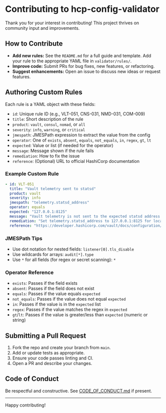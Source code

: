 # Contributing to hcp-config-validator

Thank you for your interest in contributing! This project thrives on community input and improvements.

## How to Contribute

- **Add new rules:** See the `README.md` for a full guide and template. Add your rule to the appropriate YAML file in `validator/rules/`.
- **Improve code:** Submit PRs for bug fixes, new features, or refactoring.
- **Suggest enhancements:** Open an issue to discuss new ideas or request features.

## Authoring Custom Rules

Each rule is a YAML object with these fields:
- `id`: Unique rule ID (e.g., VLT-051, CNS-031, NMD-031, COM-009)
- `title`: Short description of the rule
- `product`: `vault`, `consul`, `nomad`, or `all`
- `severity`: `info`, `warning`, or `critical`
- `jmespath`: JMESPath expression to extract the value from the config
- `operator`: One of `exists`, `absent`, `equals`, `not_equals`, `in`, `regex`, `gt`, `lt`
- `expected`: Value or list (if needed for the operator)
- `message`: Message shown if the rule fails
- `remediation`: How to fix the issue
- `reference`: (Optional) URL to official HashiCorp documentation

### Example Custom Rule

```yaml
- id: VLT-051
  title: "Vault telemetry sent to statsd"
  product: vault
  severity: info
  jmespath: "telemetry.statsd_address"
  operator: equals
  expected: "127.0.0.1:8125"
  message: "Vault telemetry is not sent to the expected statsd address."
  remediation: "Set telemetry.statsd_address to 127.0.0.1:8125 for local statsd collection."
  reference: "https://developer.hashicorp.com/vault/docs/configuration/telemetry"
```

### JMESPath Tips
- Use dot notation for nested fields: `listener[0].tls_disable`
- Use wildcards for arrays: `audit[*].type`
- Use `*` for all fields (for regex or secret scanning): `*`

### Operator Reference
- `exists`: Passes if the field exists
- `absent`: Passes if the field does not exist
- `equals`: Passes if the value equals `expected`
- `not_equals`: Passes if the value does not equal `expected`
- `in`: Passes if the value is in the `expected` list
- `regex`: Passes if the value matches the regex in `expected`
- `gt`/`lt`: Passes if the value is greater/less than `expected` (numeric or string)

## Submitting a Pull Request

1. Fork the repo and create your branch from `main`.
2. Add or update tests as appropriate.
3. Ensure your code passes linting and CI.
4. Open a PR and describe your changes.

## Code of Conduct

Be respectful and constructive. See [CODE_OF_CONDUCT.md](CODE_OF_CONDUCT.md) if present.

---

Happy contributing!
